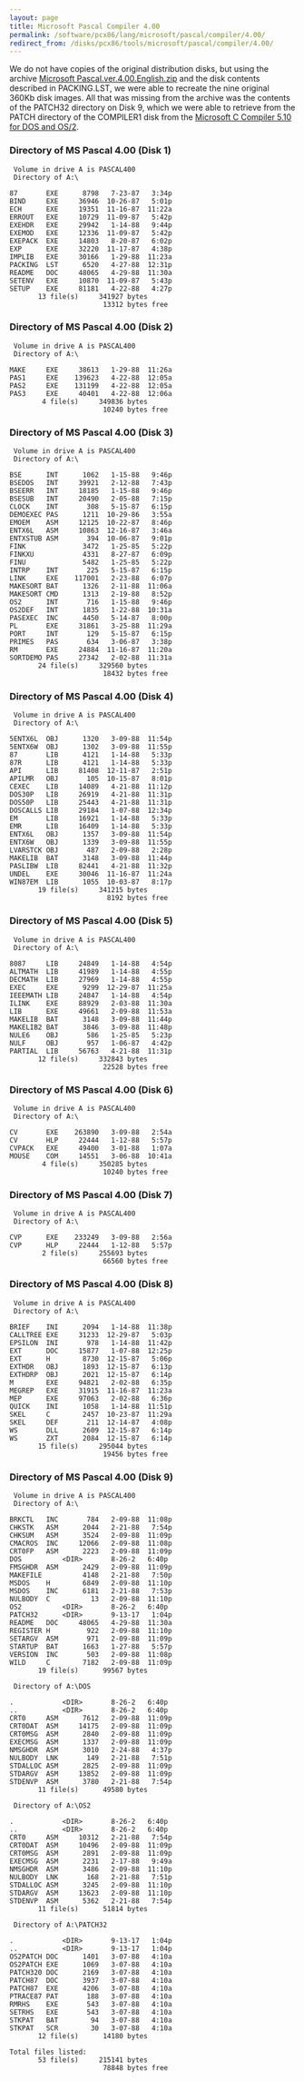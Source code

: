 ```yaml
---
layout: page
title: Microsoft Pascal Compiler 4.00
permalink: /software/pcx86/lang/microsoft/pascal/compiler/4.00/
redirect_from: /disks/pcx86/tools/microsoft/pascal/compiler/4.00/
---
```


We do not have copies of the original distribution disks, but using the archive
[Microsoft Pascal.ver.4.00.English.zip](https://vetusware.com/download/Microsoft%20Pascal%20Compiler%204.0/?id=11015)
and the disk contents described in PACKING.LST, we were able to recreate the nine original 360Kb disk images.  All that
was missing from the archive was the contents of the PATCH32 directory on Disk 9, which we were able to retrieve from the
PATCH directory of the COMPILER1 disk from the [Microsoft C Compiler 5.10 for DOS and OS/2](/software/pcx86/lang/microsoft/c/5.10-os2/).

### Directory of MS Pascal 4.00 (Disk 1)

     Volume in drive A is PASCAL400
     Directory of A:\

    87       EXE      8798   7-23-87   3:34p
    BIND     EXE     36946  10-26-87   5:01p
    ECH      EXE     19351  11-16-87  11:22a
    ERROUT   EXE     10729  11-09-87   5:42p
    EXEHDR   EXE     29942   1-14-88   9:44p
    EXEMOD   EXE     12336  11-09-87   5:42p
    EXEPACK  EXE     14803   8-20-87   6:02p
    EXP      EXE     32220  11-17-87   4:38p
    IMPLIB   EXE     30166   1-29-88  11:23a
    PACKING  LST      6520   4-27-88  12:31p
    README   DOC     48065   4-29-88  11:30a
    SETENV   EXE     10870  11-09-87   5:43p
    SETUP    EXE     81181   4-22-88   4:27p
           13 file(s)     341927 bytes
                           13312 bytes free

### Directory of MS Pascal 4.00 (Disk 2)

     Volume in drive A is PASCAL400
     Directory of A:\

    MAKE     EXE     38613   1-29-88  11:26a
    PAS1     EXE    139623   4-22-88  12:05a
    PAS2     EXE    131199   4-22-88  12:05a
    PAS3     EXE     40401   4-22-88  12:06a
            4 file(s)     349836 bytes
                           10240 bytes free

### Directory of MS Pascal 4.00 (Disk 3)

     Volume in drive A is PASCAL400
     Directory of A:\

    BSE      INT      1062   1-15-88   9:46p
    BSEDOS   INT     39921   2-12-88   7:43p
    BSEERR   INT     18185   1-15-88   9:46p
    BSESUB   INT     20490   2-05-88   7:15p
    CLOCK    INT       308   5-15-87   6:15p
    DEMOEXEC PAS      1211  10-29-86   3:55a
    EMOEM    ASM     12125  10-22-87   8:46p
    ENTX6L   ASM     10863  12-16-87   3:46a
    ENTXSTUB ASM       394  10-06-87   9:01p
    FINK              3472   1-25-85   5:22p
    FINKXU            4331   8-27-87   6:09p
    FINU              5482   1-25-85   5:22p
    INTRP    INT       225   5-15-87   6:15p
    LINK     EXE    117001   2-23-88   6:07p
    MAKESORT BAT      1326   2-11-88  11:06a
    MAKESORT CMD      1313   2-19-88   8:52p
    OS2      INT       716   1-15-88   9:46p
    OS2DEF   INT      1835   1-22-88  10:31a
    PASEXEC  INC      4450   5-14-87   8:00p
    PL       EXE     31861   3-25-88  11:29a
    PORT     INT       129   5-15-87   6:15p
    PRIMES   PAS       634   3-06-87   3:38p
    RM       EXE     24884  11-16-87  11:20a
    SORTDEMO PAS     27342   2-02-88  11:31a
           24 file(s)     329560 bytes
                           18432 bytes free

### Directory of MS Pascal 4.00 (Disk 4)

     Volume in drive A is PASCAL400
     Directory of A:\

    5ENTX6L  OBJ      1320   3-09-88  11:54p
    5ENTX6W  OBJ      1302   3-09-88  11:55p
    87       LIB      4121   1-14-88   5:33p
    87R      LIB      4121   1-14-88   5:33p
    API      LIB     81408  12-11-87   2:51p
    APILMR   OBJ       105  10-15-87   8:01p
    CEXEC    LIB     14089   4-21-88  11:12p
    DOS30P   LIB     26919   4-21-88  11:31p
    DOS50P   LIB     25443   4-21-88  11:31p
    DOSCALLS LIB     29184   1-07-88  12:34p
    EM       LIB     16921   1-14-88   5:33p
    EMR      LIB     16409   1-14-88   5:33p
    ENTX6L   OBJ      1357   3-09-88  11:54p
    ENTX6W   OBJ      1339   3-09-88  11:55p
    LVARSTCK OBJ       487   2-09-88   2:28p
    MAKELIB  BAT      3148   3-09-88  11:44p
    PASLIBW  LIB     82441   4-21-88  11:32p
    UNDEL    EXE     30046  11-16-87  11:24a
    WIN87EM  LIB      1055  10-03-87   8:17p
           19 file(s)     341215 bytes
                            8192 bytes free

### Directory of MS Pascal 4.00 (Disk 5)

     Volume in drive A is PASCAL400
     Directory of A:\

    8087     LIB     24849   1-14-88   4:54p
    ALTMATH  LIB     41989   1-14-88   4:55p
    DECMATH  LIB     27969   1-14-88   4:55p
    EXEC     EXE      9299  12-29-87  11:25a
    IEEEMATH LIB     24847   1-14-88   4:54p
    ILINK    EXE     88929   2-03-88  11:30a
    LIB      EXE     49661   2-09-88  11:53a
    MAKELIB  BAT      3148   3-09-88  11:44p
    MAKELIB2 BAT      3846   3-09-88  11:48p
    NULE6    OBJ       586   1-25-85   5:23p
    NULF     OBJ       957   1-06-87   4:42p
    PARTIAL  LIB     56763   4-21-88  11:31p
           12 file(s)     332843 bytes
                           22528 bytes free

### Directory of MS Pascal 4.00 (Disk 6)

     Volume in drive A is PASCAL400
     Directory of A:\

    CV       EXE    263890   3-09-88   2:54a
    CV       HLP     22444   1-12-88   5:57p
    CVPACK   EXE     49400   3-01-88   1:07a
    MOUSE    COM     14551   3-06-88  10:41a
            4 file(s)     350285 bytes
                           10240 bytes free

### Directory of MS Pascal 4.00 (Disk 7)

     Volume in drive A is PASCAL400
     Directory of A:\

    CVP      EXE    233249   3-09-88   2:56a
    CVP      HLP     22444   1-12-88   5:57p
            2 file(s)     255693 bytes
                           66560 bytes free

### Directory of MS Pascal 4.00 (Disk 8)

     Volume in drive A is PASCAL400
     Directory of A:\

    BRIEF    INI      2094   1-14-88  11:38p
    CALLTREE EXE     31233  12-29-87   5:03p
    EPSILON  INI       978   1-14-88  11:42p
    EXT      DOC     15877   1-07-88  12:25p
    EXT      H        8730  12-15-87   5:06p
    EXTHDR   OBJ      1893  12-15-87   6:13p
    EXTHDRP  OBJ      2021  12-15-87   6:14p
    M        EXE     94821   2-02-88   6:35p
    MEGREP   EXE     31915  11-16-87  11:23a
    MEP      EXE     97063   2-02-88   6:36p
    QUICK    INI      1058   1-14-88  11:51p
    SKEL     C        2457  10-23-87  11:29a
    SKEL     DEF       211  12-14-87   4:08p
    WS       DLL      2609  12-15-87   6:14p
    WS       ZXT      2084  12-15-87   6:14p
           15 file(s)     295044 bytes
                           19456 bytes free

### Directory of MS Pascal 4.00 (Disk 9)

     Volume in drive A is PASCAL400
     Directory of A:\

    BRKCTL   INC       784   2-09-88  11:08p
    CHKSTK   ASM      2044   2-21-88   7:54p
    CHKSUM   ASM      3524   2-09-88  11:09p
    CMACROS  INC     12066   2-09-88  11:08p
    CRT0FP   ASM      2223   2-09-88  11:09p
    DOS          <DIR>       8-26-2   6:40p
    FMSGHDR  ASM      2429   2-09-88  11:09p
    MAKEFILE          4148   2-21-88   7:50p
    MSDOS    H        6849   2-09-88  11:10p
    MSDOS    INC      6181   2-21-88   7:53p
    NULBODY  C          13   2-09-88  11:10p
    OS2          <DIR>       8-26-2   6:40p
    PATCH32      <DIR>       9-13-17   1:04p
    README   DOC     48065   4-29-88  11:30a
    REGISTER H         922   2-09-88  11:10p
    SETARGV  ASM       971   2-09-88  11:09p
    STARTUP  BAT      1663   1-27-88   5:57p
    VERSION  INC       503   2-09-88  11:08p
    WILD     C        7182   2-09-88  11:09p
           19 file(s)      99567 bytes

     Directory of A:\DOS

    .            <DIR>       8-26-2   6:40p
    ..           <DIR>       8-26-2   6:40p
    CRT0     ASM      7612   2-09-88  11:09p
    CRT0DAT  ASM     14175   2-09-88  11:09p
    CRT0MSG  ASM      2840   2-09-88  11:09p
    EXECMSG  ASM      1337   2-09-88  11:09p
    NMSGHDR  ASM      3010   2-24-88   4:37p
    NULBODY  LNK       149   2-21-88   7:51p
    STDALLOC ASM      2825   2-09-88  11:09p
    STDARGV  ASM     13852   2-09-88  11:09p
    STDENVP  ASM      3780   2-21-88   7:54p
           11 file(s)      49580 bytes

     Directory of A:\OS2

    .            <DIR>       8-26-2   6:40p
    ..           <DIR>       8-26-2   6:40p
    CRT0     ASM     10312   2-21-88   7:54p
    CRT0DAT  ASM     10496   2-09-88  11:09p
    CRT0MSG  ASM      2891   2-09-88  11:09p
    EXECMSG  ASM      2231   2-17-88   9:49a
    NMSGHDR  ASM      3486   2-09-88  11:10p
    NULBODY  LNK       168   2-21-88   7:51p
    STDALLOC ASM      3245   2-09-88  11:10p
    STDARGV  ASM     13623   2-09-88  11:10p
    STDENVP  ASM      5362   2-21-88   7:54p
           11 file(s)      51814 bytes

     Directory of A:\PATCH32

    .            <DIR>       9-13-17   1:04p
    ..           <DIR>       9-13-17   1:04p
    OS2PATCH DOC      1401   3-07-88   4:10a
    OS2PATCH EXE      1069   3-07-88   4:10a
    PATCH320 DOC      2169   3-07-88   4:10a
    PATCH87  DOC      3937   3-07-88   4:10a
    PATCH87  EXE      4206   3-07-88   4:10a
    PTRACE87 PAT       188   3-07-88   4:10a
    RMRHS    EXE       543   3-07-88   4:10a
    SETRHS   EXE       543   3-07-88   4:10a
    STKPAT   BAT        94   3-07-88   4:10a
    STKPAT   SCR        30   3-07-88   4:10a
           12 file(s)      14180 bytes

    Total files listed:
           53 file(s)     215141 bytes
                           78848 bytes free
